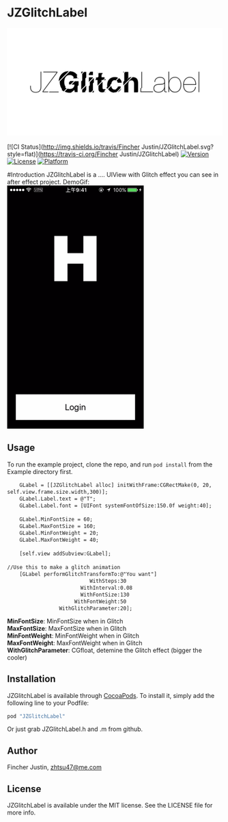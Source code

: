 # JZGlitchLabel
![JZGlitchLabel.jpg](https://github.com/JustinFincher/JZGlitchLabel/raw/master/DemoPic/JZGlitchLabel.jpg)  

[![CI Status](http://img.shields.io/travis/Fincher Justin/JZGlitchLabel.svg?style=flat)](https://travis-ci.org/Fincher Justin/JZGlitchLabel)
[![Version](https://img.shields.io/cocoapods/v/JZGlitchLabel.svg?style=flat)](http://cocoapods.org/pods/JZGlitchLabel)
[![License](https://img.shields.io/cocoapods/l/JZGlitchLabel.svg?style=flat)](http://cocoapods.org/pods/JZGlitchLabel)
[![Platform](https://img.shields.io/cocoapods/p/JZGlitchLabel.svg?style=flat)](http://cocoapods.org/pods/JZGlitchLabel)

#Introduction
JZGlitchLabel is a .... UIView with Glitch effect you can see in after effect project.
DemoGif:
![JZGlitchLabel.gif](https://github.com/JustinFincher/JZGlitchLabel/raw/master/DemoPic/JZGlitchLabel.gif)  

## Usage

To run the example project, clone the repo, and run `pod install` from the Example directory first.

```
    GLabel = [[JZGlitchLabel alloc] initWithFrame:CGRectMake(0, 20, self.view.frame.size.width,300)];
    GLabel.Label.text = @"T";
    GLabel.Label.font = [UIFont systemFontOfSize:150.0f weight:40];
    
    GLabel.MinFontSize = 60;
    GLabel.MaxFontSize = 160;
    GLabel.MinFontWeight = 20;
    GLabel.MaxFontWeight = 40;
    
    [self.view addSubview:GLabel];

//Use this to make a glitch animation
    [GLabel performGlitchTransformTo:@"You want"]
                           WithSteps:30
                        WithInterval:0.08
                        WithFontSize:130
                      WithFontWeight:50
                 WithGlitchParameter:20];
```
    
**MinFontSize**: MinFontSize when in Glitch  
**MaxFontSize**: MaxFontSize when in Glitch  
**MinFontWeight**: MinFontWeight when in Glitch  
**MaxFontWeight**: MaxFontWeight when in Glitch  
**WithGlitchParameter**: CGfloat, detemine the Glitch effect (bigger the cooler)


## Installation

JZGlitchLabel is available through [CocoaPods](http://cocoapods.org). To install
it, simply add the following line to your Podfile:

```ruby
pod "JZGlitchLabel"
```

Or just grab JZGlitchLabel.h and .m from github.


## Author

Fincher Justin, zhtsu47@me.com

## License

JZGlitchLabel is available under the MIT license. See the LICENSE file for more info.
